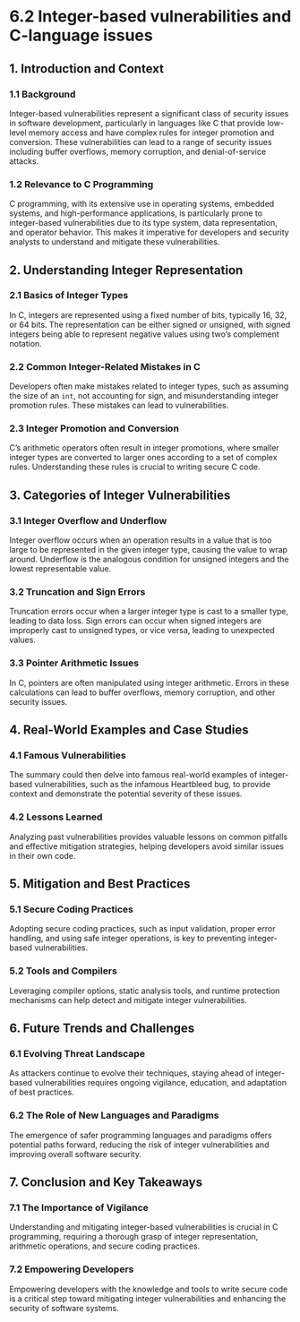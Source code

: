 # 6.2 Integer-based vulnerabilities and C-language issues

## 1. Introduction and Context
### 1.1 Background
Integer-based vulnerabilities represent a significant class of security issues in software development, particularly in languages like C that provide low-level memory access and have complex rules for integer promotion and conversion. These vulnerabilities can lead to a range of security issues including buffer overflows, memory corruption, and denial-of-service attacks.

### 1.2 Relevance to C Programming
C programming, with its extensive use in operating systems, embedded systems, and high-performance applications, is particularly prone to integer-based vulnerabilities due to its type system, data representation, and operator behavior. This makes it imperative for developers and security analysts to understand and mitigate these vulnerabilities.

## 2. Understanding Integer Representation
### 2.1 Basics of Integer Types
In C, integers are represented using a fixed number of bits, typically 16, 32, or 64 bits. The representation can be either signed or unsigned, with signed integers being able to represent negative values using two’s complement notation.

### 2.2 Common Integer-Related Mistakes in C
Developers often make mistakes related to integer types, such as assuming the size of an `int`, not accounting for sign, and misunderstanding integer promotion rules. These mistakes can lead to vulnerabilities.

### 2.3 Integer Promotion and Conversion
C’s arithmetic operators often result in integer promotions, where smaller integer types are converted to larger ones according to a set of complex rules. Understanding these rules is crucial to writing secure C code.

## 3. Categories of Integer Vulnerabilities
### 3.1 Integer Overflow and Underflow
Integer overflow occurs when an operation results in a value that is too large to be represented in the given integer type, causing the value to wrap around. Underflow is the analogous condition for unsigned integers and the lowest representable value.

### 3.2 Truncation and Sign Errors
Truncation errors occur when a larger integer type is cast to a smaller type, leading to data loss. Sign errors can occur when signed integers are improperly cast to unsigned types, or vice versa, leading to unexpected values.

### 3.3 Pointer Arithmetic Issues
In C, pointers are often manipulated using integer arithmetic. Errors in these calculations can lead to buffer overflows, memory corruption, and other security issues.

## 4. Real-World Examples and Case Studies
### 4.1 Famous Vulnerabilities
The summary could then delve into famous real-world examples of integer-based vulnerabilities, such as the infamous Heartbleed bug, to provide context and demonstrate the potential severity of these issues.

### 4.2 Lessons Learned
Analyzing past vulnerabilities provides valuable lessons on common pitfalls and effective mitigation strategies, helping developers avoid similar issues in their own code.

## 5. Mitigation and Best Practices
### 5.1 Secure Coding Practices
Adopting secure coding practices, such as input validation, proper error handling, and using safe integer operations, is key to preventing integer-based vulnerabilities.

### 5.2 Tools and Compilers
Leveraging compiler options, static analysis tools, and runtime protection mechanisms can help detect and mitigate integer vulnerabilities.

## 6. Future Trends and Challenges
### 6.1 Evolving Threat Landscape
As attackers continue to evolve their techniques, staying ahead of integer-based vulnerabilities requires ongoing vigilance, education, and adaptation of best practices.

### 6.2 The Role of New Languages and Paradigms
The emergence of safer programming languages and paradigms offers potential paths forward, reducing the risk of integer vulnerabilities and improving overall software security.

## 7. Conclusion and Key Takeaways
### 7.1 The Importance of Vigilance
Understanding and mitigating integer-based vulnerabilities is crucial in C programming, requiring a thorough grasp of integer representation, arithmetic operations, and secure coding practices.

### 7.2 Empowering Developers
Empowering developers with the knowledge and tools to write secure code is a critical step toward mitigating integer vulnerabilities and enhancing the security of software systems.